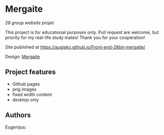 # Mergaite

_28 group website projet_

This project is for educational purposes only. Pull request are welcome, but priority for my real-life study mates! Thank you for your cooperation!

Site published at https://augisko.github.io/Front-end-28bit-mergaite/

Design: [Mergaite](https://cdn.discordapp.com/attachments/648536169677958156/648860692459290634/unknown.png)

## Project features

- Github pages
- png images
- fixed width content
- desktop only

## Authors

Eugenijus: 